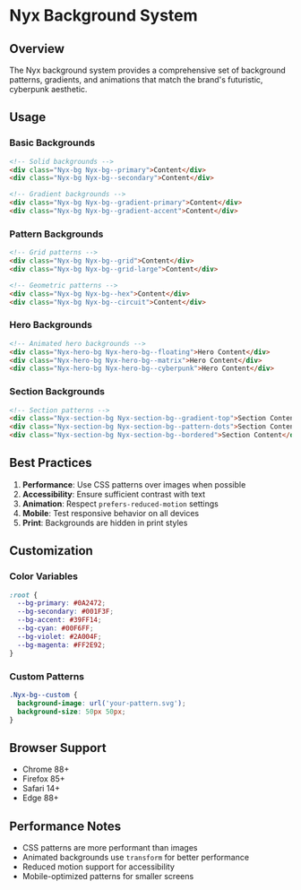 # Nyx Background System

## Overview

The Nyx background system provides a comprehensive set of background patterns, gradients, and animations that match the brand's futuristic, cyberpunk aesthetic.

## Usage

### Basic Backgrounds

```html
<!-- Solid backgrounds -->
<div class="Nyx-bg Nyx-bg--primary">Content</div>
<div class="Nyx-bg Nyx-bg--secondary">Content</div>

<!-- Gradient backgrounds -->
<div class="Nyx-bg Nyx-bg--gradient-primary">Content</div>
<div class="Nyx-bg Nyx-bg--gradient-accent">Content</div>
```

### Pattern Backgrounds

```html
<!-- Grid patterns -->
<div class="Nyx-bg Nyx-bg--grid">Content</div>
<div class="Nyx-bg Nyx-bg--grid-large">Content</div>

<!-- Geometric patterns -->
<div class="Nyx-bg Nyx-bg--hex">Content</div>
<div class="Nyx-bg Nyx-bg--circuit">Content</div>
```

### Hero Backgrounds

```html
<!-- Animated hero backgrounds -->
<div class="Nyx-hero-bg Nyx-hero-bg--floating">Hero Content</div>
<div class="Nyx-hero-bg Nyx-hero-bg--matrix">Hero Content</div>
<div class="Nyx-hero-bg Nyx-hero-bg--cyberpunk">Hero Content</div>
```

### Section Backgrounds

```html
<!-- Section patterns -->
<div class="Nyx-section-bg Nyx-section-bg--gradient-top">Section Content</div>
<div class="Nyx-section-bg Nyx-section-bg--pattern-dots">Section Content</div>
<div class="Nyx-section-bg Nyx-section-bg--bordered">Section Content</div>
```

## Best Practices

1. **Performance**: Use CSS patterns over images when possible
2. **Accessibility**: Ensure sufficient contrast with text
3. **Animation**: Respect `prefers-reduced-motion` settings
4. **Mobile**: Test responsive behavior on all devices
5. **Print**: Backgrounds are hidden in print styles

## Customization

### Color Variables

```css
:root {
  --bg-primary: #0A2472;
  --bg-secondary: #001F3F;
  --bg-accent: #39FF14;
  --bg-cyan: #00F6FF;
  --bg-violet: #2A004F;
  --bg-magenta: #FF2E92;
}
```

### Custom Patterns

```css
.Nyx-bg--custom {
  background-image: url('your-pattern.svg');
  background-size: 50px 50px;
}
```

## Browser Support

- Chrome 88+
- Firefox 85+
- Safari 14+
- Edge 88+

## Performance Notes

- CSS patterns are more performant than images
- Animated backgrounds use `transform` for better performance
- Reduced motion support for accessibility
- Mobile-optimized patterns for smaller screens 